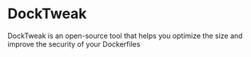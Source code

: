 # DockTweak
DockTweak is an open-source tool that helps you optimize the size and improve the security of your Dockerfiles
